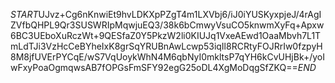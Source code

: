 $START$UJvz+Cg6nKnwiEt9hvLDKXpPZgT4m1LXVbj6/iJ0iYUSKyxpjeJ/4rAgIZVfbQHPL9Qr3SUSWRIpMqwjuEQ3/38k6bCmwyVsuCO5knwmXyFq+Apxw6BC3UEboXuRczWt+9QESfaZ0Y5PkzW2li0KIUJq1VxeAEwd1OaaMbvh7L1TmLdTJi3VzHcCeBYheIxK8grSqYRUBnAwLcwp53iqIl8RCRtyFOJRrIw0fzpyH8M8jfUVErPYCqE/wS7VqUoykWhN4M6qbNyI0mkltsP7qYH6kCvUHjBk+/yoIwFxyPoaOgmqwsAB7fOPGsFmSFY92egG25oDL4XgMoDqgSfZKQ==$END$